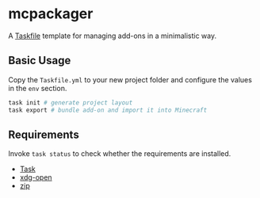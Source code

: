 # mcpackager

A [Taskfile](https://taskfile.dev/) template for managing add-ons in a minimalistic
way.

## Basic Usage

Copy the `Taskfile.yml` to your new project folder and configure the values in the
`env` section.

```bash
task init # generate project layout
task export # bundle add-on and import it into Minecraft
```

## Requirements

Invoke `task status` to check whether the requirements are installed.

- [Task](https://taskfile.dev/)
- [xdg-open](https://www.freedesktop.org/wiki/Software/xdg-utils/)
- [zip](https://infozip.sourceforge.net/)
